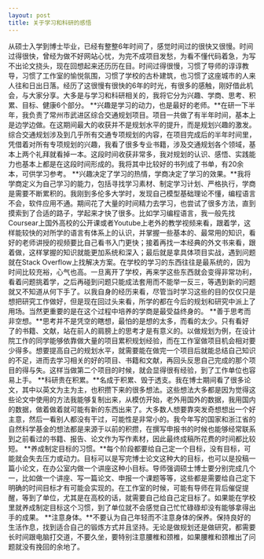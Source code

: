 ```yaml
---
layout: post
title: 关于学习和科研的感悟
---
```

 
从硕士入学到博士毕业，已经有整整6年时间了，感觉时间过的很快又很慢。时间过得很快，曾经为做不好网站心忧，为完不成项目发愁，为看不懂代码着急，为写不出论文挠头，现在回想起来还历历在目。时间过得很慢，习惯了导师的谆谆教导，习惯了工作室的愉悦氛围，习惯了学校的古朴建筑，也习惯了这座城市的人来人往和日出日落。经历了这很慢有很快的6年的时光，有很多的感触，刚好借此机会，与大家分享。大多是与学习和科研相关的，我将它分为兴趣、学商、思考、积累、目标、健康6个部分。
**兴趣是学习的动力，也是最好的老师。**在研一下半年，我负责了常州市武进区综合交通规划项目。项目一共做了有半年时间，基本上是边学边做。在这期间最大的收获并不是规划水平的提升，而是规划兴趣的激发。综合交通规划涉及到几乎所有交通专项规划的内容，在项目完成后的半年时间里，凭借着对所有专项规划的兴趣，我看了很多专业书籍，涉及交通规划各个领域，基本上两个礼拜就看掉一本。这段时间收获非常多，我对规划的认识、感悟、实践能力也基本上都是在这段时间形成的。我将其中比较好的书列成了书单，有20余本，可供学习参考。
**兴趣决定了学习的热情，学商决定了学习的效果。**我将学商定义为自己学习的能力，包括寻找学习素材、制定学习计划、严格执行，学商是需要不断累积的。我刚到多伦多大学时，发现自己模型基础理论不懂，编程语言不会，软件应用不通。期间花了大量的时间精力去学习，也尝试了很多方法，直到摸索到了合适的路子，学起来才快了很多。比如学习编程语言，我一般先找Coursear上国外高校的公开课或者Youtube上老外的教学视频来看，跟着学，这样能较快的对所学的语言有体系上的认识，并掌握一些基本的、最常用的知识，看好的老师讲授的视频要比自己看书入门更快；接着再找一本经典的外文书来看，跟着做，这样掌握的知识就能更加系统和深入；最后就是拿具体项目实战，遇到问题就在Stack Overflow上找解决方案。在学校的学习的东西往往是最系统的，因为时间比较充裕，心气也高。一旦离开了学校，再来学这些东西就会变得非常功利，看着问题挑着学，之后再碰到问题只能成法套用而不能举一反三，等遇到新的问题就又不知道从何下手了。以我自身的经历来看，尽管当时学习这些的目的仅仅只是想把研究工作做好，但是现在回过头来看，所学的都在今后的规划和研究中派上了用场。当然更重要的是在这个过程中培养的学商是最受益终身的。
**善于思考而非空想。**思考并不是凭空的瞎想，最怕的是想的太多，而看的太少。只有看好了的书籍、文献，站在前人的肩膀上的思考才是有意义的。以做规划为例，在设计院工作的同学能够依靠做大量的项目累积规划经验，而在工作室做项目机会相对要少得多。想要提高自己的规划水平，就需要能在做完一个项目后就能总结自己知识的不足，进而去学习相关的好的项目、书籍和文献，再回头反思自己完成的那个项目的得与失。这样当做第二个项目的时候，就会显得很有经验，到了工作单位也容易上手。
**科研贵在积累。**名成于积累、毁于透支。我在博士期间看了很多论文，其中以英文为主为主，也积攒下来的很多想法。这些想法大多都是因为觉得这些论文中使用的方法我能够复制出来，从模仿开始，老外用国外的数据，我用国内的数据，做着做着就可能有新的东西出来了。大多数人想要靠突发奇想想出一个好主意，然后一看别人都没有干过，可能性是非常小的。我今年写的国家和浙江省的自然科学基金的想法都是来源于以前的积攒，在撰写申报书的时候也能够经常联系到之前看过的书籍、报告、论文作为写作素材，因此最终成稿所花费的时间都比较短。
**养成制定目标的习惯。**每个阶段都要给自己定一个目标，没有目标，可能就会失去压力或动力。目标可以是写完博士论文这种大的目标，也可以是投稿一篇小论文，在办公室内做一个讲座这种小目标。导师强调硕士博士要分别完成几个一，比如做一个讲座、写一篇论文、申报一个课题等等，这些都是需要给自己定下明确的时间目标才有可能会实现的。在工作室的时候，可能有导师在背后催促提醒，等到了单位，尤其是在高校的话，就需要自己给自己定目标了。如果能在学校里就养成制定目标这个习惯，到了单位就不会感觉自己忙忙碌碌却没有能够拿得出手的成果。
**注意身体。**不要认为自己年轻而不注意身体的保养。保持良好的生活作息，找到适合自己的锻炼方式并且坚持。无论是做规划还是做研究，都需要长时间跟电脑打交道，不要久坐，要特别注意腰椎和颈椎，如果腰椎和颈椎出了问题就没有挽回的余地了。